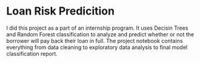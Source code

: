 # Loan Risk Predicition

I did this project as a part of an internship program. It uses Decisin Trees and Random Forest classification to analyze and predict whether or not the borrower will pay back their loan in full. The project notebook contains everything from data cleaning to exploratory data analysis to final model classification report.
